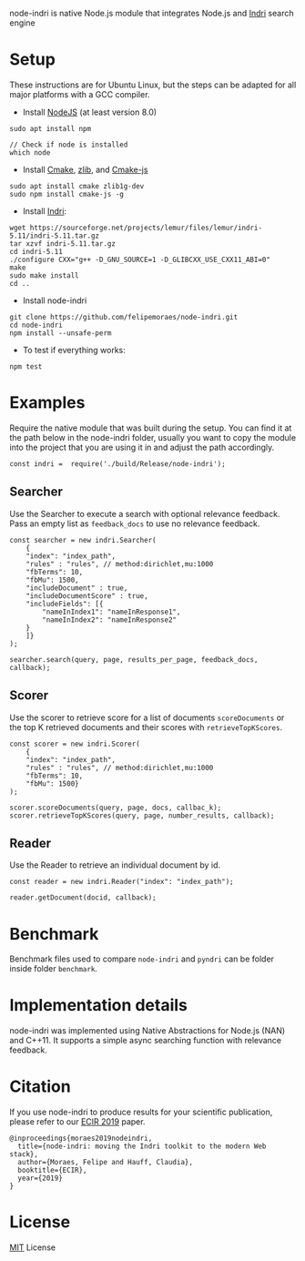 
node-indri is native Node.js module that integrates Node.js and [Indri](https://www.lemurproject.org/indri.php) search engine 

# Setup
These instructions are for Ubuntu Linux, but the steps can be adapted for all major platforms with a GCC compiler.

- Install [NodeJS](https://nodejs.org/en/) (at least version 8.0)
```
sudo apt install npm

// Check if node is installed
which node
```

- Install [Cmake](https://cmake.org/), [zlib](https://zlib.net/), and [Cmake-js](https://www.npmjs.com/package/cmake-js)
```
sudo apt install cmake zlib1g-dev
sudo npm install cmake-js -g
```

- Install [Indri](https://www.lemurproject.org/indri.php):
```
wget https://sourceforge.net/projects/lemur/files/lemur/indri-5.11/indri-5.11.tar.gz
tar xzvf indri-5.11.tar.gz
cd indri-5.11
./configure CXX="g++ -D_GNU_SOURCE=1 -D_GLIBCXX_USE_CXX11_ABI=0"
make
sudo make install
cd ..
```

- Install node-indri

```
git clone https://github.com/felipemoraes/node-indri.git
cd node-indri
npm install --unsafe-perm
```

- To test if everything works:
```
npm test 
```

# Examples
Require the native module that was built during the setup. You can find it at the path below in the node-indri folder, usually you want to copy the module into the project that you are using it in and adjust the path accordingly.

```
const indri =  require('./build/Release/node-indri');
```

## Searcher
Use the Searcher to execute a search with optional relevance feedback. Pass an empty list as `feedback_docs` to use no relevance feedback.

```
const searcher = new indri.Searcher(
    {
    "index": "index_path", 
    "rules" : "rules", // method:dirichlet,mu:1000
    "fbTerms": 10,
    "fbMu": 1500, 
    "includeDocument" : true,
    "includeDocumentScore" : true, 
    "includeFields": [{ 
        "nameInIndex1": "nameInResponse1", 
        "nameInIndex2": "nameInResponse2"
    }
    ]}
);

searcher.search(query, page, results_per_page, feedback_docs, callback);
```

## Scorer
Use the scorer to retrieve score for a list of documents `scoreDocuments` or the top K retrieved documents and their scores with  `retrieveTopKScores`.

```
const scorer = new indri.Scorer(
    {
    "index": "index_path", 
    "rules" : "rules", // method:dirichlet,mu:1000
    "fbTerms": 10,
    "fbMu": 1500}
);

scorer.scoreDocuments(query, page, docs, callbac_k);
scorer.retrieveTopKScores(query, page, number_results, callback);

```

## Reader 
Use the Reader to retrieve an individual document by id.

```
const reader = new indri.Reader("index": "index_path");

reader.getDocument(docid, callback);
```

# Benchmark

Benchmark files used to compare `node-indri` and `pyndri` can be folder inside folder `benchmark`.

# Implementation details 

node-indri was implemented using Native Abstractions for Node.js (NAN) and C++11. It supports a simple async searching function with relevance feedback.



# Citation
If you use node-indri to produce results for your scientific publication, please refer to our [ECIR 2019](http://fmoraes.nl/documents/moraes2019ecir.pdf) paper.
```
@inproceedings{moraes2019nodeindri,
  title={node-indri: moving the Indri toolkit to the modern Web stack},
  author={Moraes, Felipe and Hauff, Claudia},
  booktitle={ECIR},
  year={2019}
}
```
# License
[MIT](https://opensource.org/licenses/MIT) License


